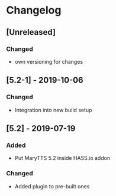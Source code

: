# Changelog

## [Unreleased]

### Changed
* own versioning for changes


## [5.2-1] - 2019-10-06

### Changed
* Integration into new build setup


## [5.2] - 2019-07-19

### Added
* Put MaryTTS 5.2 inside HASS.io addon

### Changed
* Added plugin to pre-built ones
